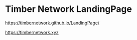 # Timber Network LandingPage

https://timbernetwork.github.io/LandingPage/

https://timbernetwork.xyz